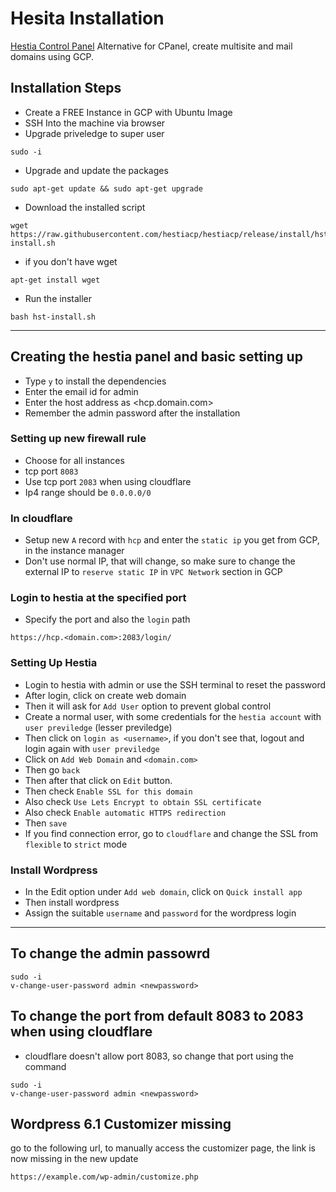 # Hesita Installation
[Hestia Control Panel](https://www.hestiacp.com/)
Alternative for CPanel, create multisite and mail domains using GCP.

## Installation Steps
- Create a FREE Instance in GCP with Ubuntu Image
- SSH Into the machine via browser
- Upgrade priveledge to super user
```
sudo -i
```
- Upgrade and update the packages
```
sudo apt-get update && sudo apt-get upgrade
```
- Download the installed script
```
wget https://raw.githubusercontent.com/hestiacp/hestiacp/release/install/hst-install.sh
```
- if you don't have wget
```
apt-get install wget
```

- Run the installer
```
bash hst-install.sh
```

---

## Creating the hestia panel and basic setting up
- Type `y` to install the dependencies
- Enter the email id for admin
- Enter the host address as <hcp.domain.com>
- Remember the admin password after the installation


### Setting up new firewall rule
- Choose for all instances
- tcp port `8083` 
- Use tcp port `2083` when using cloudflare
- Ip4 range should be `0.0.0.0/0`

### In cloudflare
- Setup new `A` record with `hcp` and enter the `static ip` you get from GCP, in the instance manager
- Don't use normal IP, that will change, so make sure to change the external IP to `reserve static IP` in `VPC Network` section in GCP

### Login to hestia at the specified port
- Specify the port and also the `login` path
```
https://hcp.<domain.com>:2083/login/
```

### Setting Up Hestia
- Login to hestia with admin or use the SSH terminal to reset the password
- After login, click on create web domain
- Then it will ask for `Add User` option to prevent global control
- Create a normal user, with some credentials for the `hestia account` with `user previledge` (lesser previledge)
- Then click on `login as <username>`, if you don't see that, logout and login again with `user previledge`
- Click on `Add Web Domain` and `<domain.com>`
- Then go `back`
- Then after that click on `Edit` button.
- Then check `Enable SSL for this domain`
- Also check `Use Lets Encrypt to obtain SSL certificate`
- Also check `Enable automatic HTTPS redirection`
- Then `save`
- If you find connection error, go to `cloudflare` and change the SSL from `flexible` to `strict` mode

### Install Wordpress
- In the Edit option under `Add web domain`, click on `Quick install app`
- Then install wordpress
- Assign the suitable `username` and `password` for the wordpress login

---

## To change the admin passowrd
```
sudo -i
v-change-user-password admin <newpassword>
```

## To change the port from default 8083 to 2083 when using cloudflare
- cloudflare doesn't allow port 8083, so change that port using the command
```
sudo -i
v-change-user-password admin <newpassword>
```


## Wordpress 6.1 Customizer missing
go to the following url, to manually access the customizer page, the link is now missing in the new update
```
https://example.com/wp-admin/customize.php
```